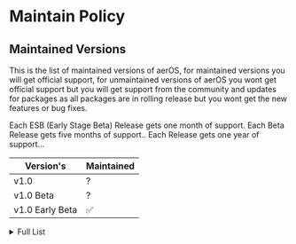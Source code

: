 # Maintain Policy

## Maintained Versions

This is the list of maintained versions of aerOS, for maintained versions you will get official support, for unmaintained versions of aerOS you wont get official support but you will get support from the community and updates for packages as all packages are in rolling release but you wont get the new features or bug fixes. 

Each ESB (Early Stage Beta) Release gets one month of support.
Each Beta Release gets five months of support..
Each Release gets one year of support...

| Version's     | Maintained         |
| -------       | ------------------ |
| v1.0     | ? |
| v1.0 Beta     |  ? |
| v1.0 Early Beta     | :white_check_mark: |

<details>
<summary>Full List</summary>

| Version's     | Maintained         |
| -------       | ------------------ |
| v1.0 Early Beta 8 (ESB8)   | :x: |
| v1.0 Early Beta 7 (ESB7)   | :x: |
| v1.0 Early Beta 6 (ESB6)   | :x: |
| v1.0 Early Beta 5 (ESB5)   | :x: |
| v1.0 Early Beta 4 (ESB4)   | :x: |
| v1.0 Early Beta 3 (ESB3)   | :x: |
| v1.0 Early Beta 2 (ESB2)     | :x: |
| v1.0 Early Beta 1 (ESB1)   | :x: |

</details>



